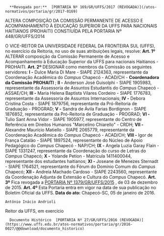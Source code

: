       **Revogada por:**  [PORTARIA Nº 169/GR/UFFS/2017 (REVOGADA)](/atos-normativos/portaria/gr/2017-0169) 

   ALTERA COMPOSIÇÃO DA COMISSÃO PERMANENTE DE ACESSO E ACOMPANHAMENTO À EDUCAÇÃO SUPERIOR DA UFFS PARA NACIONAIS HAITIANOS (PROHAITI) CONSTIUÍDA PELA PORTARIA Nº 448/GR/UFFS/2014  

 O VICE-REITOR DA UNIVERSIDADE FEDERAL DA FRONTEIRA SUL (UFFS), no exercício da Reitoria, no uso de suas atribuições legais, resolve:   **Art. 1º** ALTERAR composição da Comissão Permanente de Acesso e Acompanhamento à Educação Superior da UFFS para nacionais Haitianos - PROHAITI.   **Art. 2º** DESIGNAR como membros da Comissão os seguintes servidores: **I -** Dulce Maria Di Mare - SIAPE 2124363, representante da Coordenação Acadêmica do *Campus* Chapecó - ACAD/CH - **Coordenadora da Comissão PROHAITI** ; **II -** Anderson José Guisolphi - SIAPE 1905983, representante da Assessoria de Assuntos Estudantis do *Campus* Chapecó - ASSAE/CH; **III -** Maria Helena Baptista Vilares Cordeiro - SIAPE 1776783, representante da Assessoria de Assuntos Internacionais; **IV -** Debora Cristina Costa - SIAPE 1879756, representante da Pró-Reitoria de Graduação - PROGRAD; **V -** Sandra de Ávila Farias Bordignon - SIAPE 1876852, representante da Pró-Reitoria de Graduação - PROGRAD; **VI -** Tulio Sant Anna Vidor - SIAPE 1905977, representante do Centro de Referência em Direitos Humanos "Marcelino Chiarello" - CRDH; **VII -** Alexandre Maurício Matiello - SIAPE 2065779, representante da Coordenação Acadêmica do *Campus* Chapecó - ACAD/CH; **VIII -** Igor de França Catalão - SIAPE 1897524, representante do Núcleo de Apoio Pedagógico do *Campus* Chapecó - NAP/CH; **IX -** Angela Luzia Garay Flain - SIAPE 1331247, representante da Coordenação do curso de Letras do *Campus* Chapecó; **X -** Yolande Petion - Matrícula 1411400044, representante dos estudantes haitianos; **XI -** Joseane de Menezes Sternadt - SIAPE 1764521, representante do Fórum do Domínio Comum do *Campus* Chapecó; **XII -** Andreia Machado Cardoso - SIAPE 2243560, representante da Coordenação Adjunta de Extensão e Cultura do *Campus* Chapecó.   **Art. 3º** Fica revogada a [PORTARIA Nº 1379/GR/UFFS/2015](https://www.uffs.edu.br/atos-normativos/portaria/gr/2015-1379)  , de 03 de dezembro de 2015.   **Art. 4º** Esta Portaria entra em vigor na data de sua publicação no Boletim Oficial da UFFS.      **Data do ato:** Chapecó-SC, 05 de janeiro de 2016.   
 

    Antônio Inácio Andrioli   
 Reitor da UFFS, em exercício 

      Documento Histórico  [PORTARIA Nº 27/GR/UFFS/2016 (REVOGADA)](https://www.uffs.edu.br/atos-normativos/portaria/gr/2016-0027/@@download/documento_historico)     
      